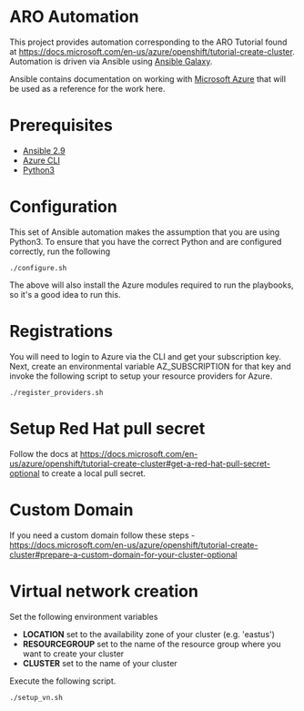 # ARO Automation

This project provides automation corresponding to the ARO Tutorial found at https://docs.microsoft.com/en-us/azure/openshift/tutorial-create-cluster.  Automation is driven via Ansible using [Ansible Galaxy](https://galaxy.ansible.com/).

Ansible contains documentation on working with [Microsoft Azure](https://docs.ansible.com/ansible/2.9/scenario_guides/guide_azure.html) that will be used as a reference for the work here.

# Prerequisites

- [Ansible 2.9](https://docs.ansible.com/ansible/2.9/installation_guide/intro_installation.html)
- [Azure CLI](https://docs.microsoft.com/en-us/cli/azure/install-azure-cli)
- [Python3](https://www.python.org/downloads/)

# Configuration
This set of Ansible automation makes the assumption that you are using Python3.  To ensure that you have the correct Python and are configured correctly, run the following

`./configure.sh`

The above will also install the Azure modules required to run the playbooks, so it's a good idea to run this.

# Registrations

You will need to login to Azure via the CLI and get your subscription key.  Next, create an environmental variable AZ_SUBSCRIPTION for that key and invoke the following script to setup your resource providers for Azure.

`./register_providers.sh`

# Setup Red Hat pull secret

Follow the docs at https://docs.microsoft.com/en-us/azure/openshift/tutorial-create-cluster#get-a-red-hat-pull-secret-optional to create a local pull secret.

# Custom Domain

If you need a custom domain follow these steps - https://docs.microsoft.com/en-us/azure/openshift/tutorial-create-cluster#prepare-a-custom-domain-for-your-cluster-optional

# Virtual network creation

Set the following environment variables

- **LOCATION** set to the availability zone of your cluster (e.g. 'eastus')
- **RESOURCEGROUP** set to the name of the resource group where you want to create your cluster
- **CLUSTER** set to the name of your cluster

Execute the following script.

`./setup_vn.sh`